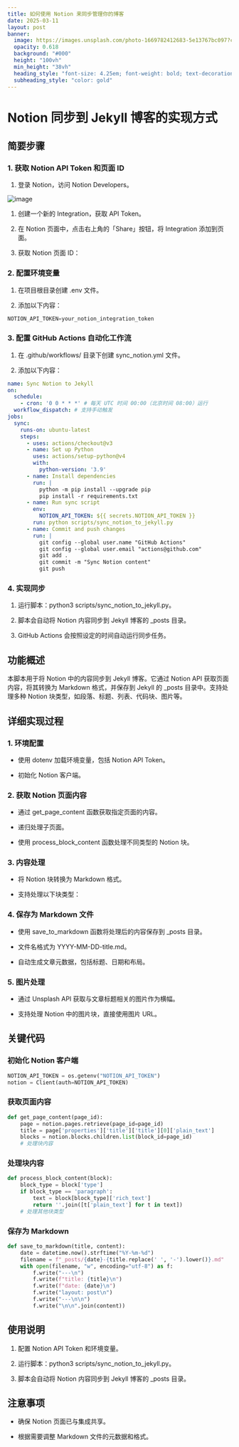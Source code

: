 ```yaml
---
title: 如何使用 Notion 来同步管理你的博客
date: 2025-03-11
layout: post
banner:
  image: https://images.unsplash.com/photo-1669782412683-5e13767bc097?crop=entropy&cs=tinysrgb&fit=max&fm=jpg&ixid=M3w2OTIwMzJ8MHwxfHJhbmRvbXx8fHx8fHx8fDE3NDE2NjE3NzB8&ixlib=rb-4.0.3&q=80&w=1080
  opacity: 0.618
  background: "#000"
  height: "100vh"
  min_height: "38vh"
  heading_style: "font-size: 4.25em; font-weight: bold; text-decoration: underline"
  subheading_style: "color: gold"
---
```


# Notion 同步到 Jekyll 博客的实现方式

## 简要步骤

### 1. 获取 Notion API Token 和页面 ID

1. 登录 Notion，访问 Notion Developers。

![image](https://prod-files-secure.s3.us-west-2.amazonaws.com/a7a0cc5a-89b9-4cda-8686-1fba0ca52f40/d19c1afe-dea5-4312-9333-786b0ba83054/image.png?X-Amz-Algorithm=AWS4-HMAC-SHA256&X-Amz-Content-Sha256=UNSIGNED-PAYLOAD&X-Amz-Credential=ASIAZI2LB4663GEPSLCH%2F20250311%2Fus-west-2%2Fs3%2Faws4_request&X-Amz-Date=20250311T025610Z&X-Amz-Expires=3600&X-Amz-Security-Token=IQoJb3JpZ2luX2VjEFIaCXVzLXdlc3QtMiJGMEQCIDNhgsE1ZUebaJpGmfINIzULemN9sK30U8JT%2FPs79BYsAiAMNiYGhM2Xg15uUpZR8N8SnXzydHtLvc2LrLaYehEjpSqIBAib%2F%2F%2F%2F%2F%2F%2F%2F%2F%2F8BEAAaDDYzNzQyMzE4MzgwNSIMYkZIRwHYeszOf8JbKtwD3wVhNWaFcV%2FYP24TWEXI%2FKT%2FviMMmAFdeG3JqKlh4jemVyRoRVA%2BaYMnr0TIaLVNaXaqwUUO6B2Z2naysLYf6F8GiTRxro64nxGKrrnzMQA3siGH3k%2FcKup0HK6tXFf5ZDnnLgynFfV%2FKdC8QMYPGs4ZxI8KFIYY7mmg%2BDGupRCHT%2Bz9LXylPxtVb9eAOjyUwZZf%2BsdfE4mBaMdswFzdHv%2B1eplAdc1fGIT58vsGr4%2BQW17RBqmjB7N3v2FzPl5RlTRvCzFELqFtGB2rAbs%2Frw6e%2FuJA1w3yTCLR%2BCpE1pjw89a8xLgPz5z0hebeBfVVk9CLSHPH%2FtfF7pbDTlLpFx%2Fa2x%2FzJk55tgyS7fZFaHxkDL7Mq221lil%2Bjb91%2Fjh0Spamh0UCtOy8LVFx5dtsUZnwjEiCRvr9CZcPAsVu1VJzmHsAHnWzIkMDvxrNJ6eq3vL8%2FbYjyS8H6sQEFrCcaWkQLPGEkZ%2FkwEq4SMXOrD9Ne%2FU0zJkpDbUH3ViyZJ0OAsheNtC5tcBO0hD6eGT%2BbmzXQWtbYTSccOYH%2B8S%2BL3ilHe7WOmm4pSs3uRKhpULUMzqI0n3QM1LYmiERDWvFp8gZ8EwD%2BP4iYG%2FSXkB2ASMIlMuJxk9tSxYmxCAwxK6%2BvgY6pgGAfk9rFDhFb6v9eXAI6gEVaQ0%2FHCKE0saVYhh12yB3flJLQ0%2FZo2l%2BcFiqj0XBYxJHUaZUIhgYYHPZvGUa1%2BCRd9pogyeGQTRPVyP5URcZAg7NVI2LjysC3Am0WwBI0nyrUHu1uMMyiXp1hEfSIHAiVr100IDc02VLQMIFtoFx0vrvqE%2BZqKQBRyyfgC%2FG5SCbrXmwXQtYvroveTlRQiNIDS5j3o8L&X-Amz-Signature=20825618851eee4af33ba7e1cc38d000f82e792b02ea21f210a6cec2d18d39fd&X-Amz-SignedHeaders=host&x-id=GetObject)

1. 创建一个新的 Integration，获取 API Token。

1. 在 Notion 页面中，点击右上角的「Share」按钮，将 Integration 添加到页面。

1. 获取 Notion 页面 ID：


### 2. 配置环境变量

1. 在项目根目录创建 .env 文件。

1. 添加以下内容：

```javascript
NOTION_API_TOKEN=your_notion_integration_token
```

### 3. 配置 GitHub Actions 自动化工作流

1. 在 .github/workflows/ 目录下创建 sync_notion.yml 文件。

1. 添加以下内容：

```yaml
name: Sync Notion to Jekyll
on:
  schedule:
    - cron: '0 0 * * *' # 每天 UTC 时间 00:00（北京时间 08:00）运行
  workflow_dispatch: # 支持手动触发
jobs:
  sync:
    runs-on: ubuntu-latest
    steps:
      - uses: actions/checkout@v3
      - name: Set up Python
        uses: actions/setup-python@v4
        with:
          python-version: '3.9'
      - name: Install dependencies
        run: |
          python -m pip install --upgrade pip
          pip install -r requirements.txt
      - name: Run sync script
        env:
          NOTION_API_TOKEN: ${{ secrets.NOTION_API_TOKEN }}
        run: python scripts/sync_notion_to_jekyll.py
      - name: Commit and push changes
        run: |
          git config --global user.name "GitHub Actions"
          git config --global user.email "actions@github.com"
          git add .
          git commit -m "Sync Notion content"
          git push
```

### 4. 实现同步

1. 运行脚本：python3 scripts/sync_notion_to_jekyll.py。

1. 脚本会自动将 Notion 内容同步到 Jekyll 博客的 _posts 目录。

1. GitHub Actions 会按照设定的时间自动运行同步任务。

## 功能概述

本脚本用于将 Notion 中的内容同步到 Jekyll 博客。它通过 Notion API 获取页面内容，将其转换为 Markdown 格式，并保存到 Jekyll 的 _posts 目录中。支持处理多种 Notion 块类型，如段落、标题、列表、代码块、图片等。

## 详细实现过程

### 1. 环境配置

- 使用 dotenv 加载环境变量，包括 Notion API Token。

- 初始化 Notion 客户端。

### 2. 获取 Notion 页面内容

- 通过 get_page_content 函数获取指定页面的内容。

- 递归处理子页面。

- 使用 process_block_content 函数处理不同类型的 Notion 块。

### 3. 内容处理

- 将 Notion 块转换为 Markdown 格式。

- 支持处理以下块类型：


### 4. 保存为 Markdown 文件

- 使用 save_to_markdown 函数将处理后的内容保存到 _posts 目录。

- 文件名格式为 YYYY-MM-DD-title.md。

- 自动生成文章元数据，包括标题、日期和布局。

### 5. 图片处理

- 通过 Unsplash API 获取与文章标题相关的图片作为横幅。

- 支持处理 Notion 中的图片块，直接使用图片 URL。

## 关键代码

### 初始化 Notion 客户端

```python
NOTION_API_TOKEN = os.getenv("NOTION_API_TOKEN")
notion = Client(auth=NOTION_API_TOKEN)
```

### 获取页面内容

```python
def get_page_content(page_id):
    page = notion.pages.retrieve(page_id=page_id)
    title = page['properties']['title']['title'][0]['plain_text']
    blocks = notion.blocks.children.list(block_id=page_id)
    # 处理块内容
```

### 处理块内容

```python
def process_block_content(block):
    block_type = block['type']
    if block_type == 'paragraph':
        text = block[block_type]['rich_text']
        return ''.join([t['plain_text'] for t in text])
    # 处理其他块类型
```

### 保存为 Markdown

```python
def save_to_markdown(title, content):
    date = datetime.now().strftime("%Y-%m-%d")
    filename = f"_posts/{date}-{title.replace(' ', '-').lower()}.md"
    with open(filename, "w", encoding="utf-8") as f:
        f.write("---\n")
        f.write(f"title: {title}\n")
        f.write(f"date: {date}\n")
        f.write("layout: post\n")
        f.write("---\n\n")
        f.write("\n\n".join(content))
```

## 使用说明

1. 配置 Notion API Token 和环境变量。

1. 运行脚本：python3 scripts/sync_notion_to_jekyll.py。

1. 脚本会自动将 Notion 内容同步到 Jekyll 博客的 _posts 目录。

## 注意事项

- 确保 Notion 页面已与集成共享。

- 根据需要调整 Markdown 文件的元数据和格式。